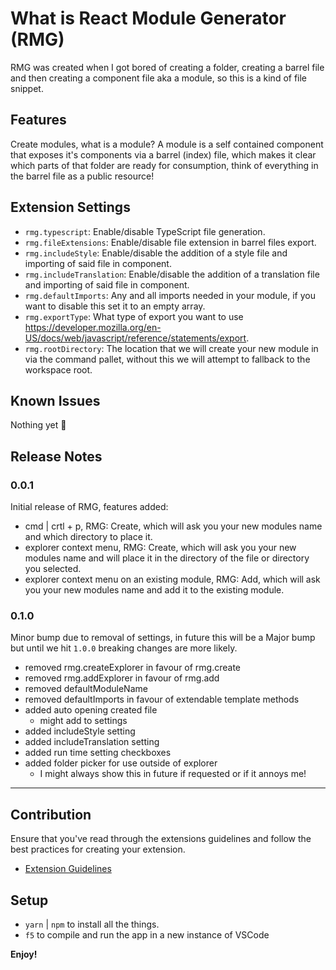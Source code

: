 # What is React Module Generator (RMG)

RMG was created when I got bored of creating a folder, creating a barrel file and then creating a component file aka a module, so this is a kind of file snippet.

## Features

Create modules, what is a module? A module is a self contained component that exposes it's components via a barrel (index) file, which makes it clear which parts of that folder are ready for consumption, think of everything in the barrel file as a public resource!

## Extension Settings

-   `rmg.typescript`: Enable/disable TypeScript file generation.
-   `rmg.fileExtensions`: Enable/disable file extension in barrel files export.
-   `rmg.includeStyle`: Enable/disable the addition of a style file and importing of said file in component.
-   `rmg.includeTranslation`: Enable/disable the addition of a translation file and importing of said file in component.
-   `rmg.defaultImports`: Any and all imports needed in your module, if you want to disable this set it to an empty array.
-   `rmg.exportType`: What type of export you want to use https://developer.mozilla.org/en-US/docs/web/javascript/reference/statements/export.
-   `rmg.rootDirectory`: The location that we will create your new module in via the command pallet, without this we will attempt to fallback to the workspace root.

## Known Issues

Nothing yet 🤞

## Release Notes

### 0.0.1

Initial release of RMG, features added:

-   cmd | crtl + p, RMG: Create, which will ask you your new modules name and which directory to place it.
-   explorer context menu, RMG: Create, which will ask you your new modules name and will place it in the directory of the file or directory you selected.
-   explorer context menu on an existing module, RMG: Add, which will ask you your new modules name and add it to the existing module.

### 0.1.0

Minor bump due to removal of settings, in future this will be a Major bump but until we hit `1.0.0` breaking changes are more likely.

-   removed rmg.createExplorer in favour of rmg.create
-   removed rmg.addExplorer in favour of rmg.add
-   removed defaultModuleName
-   removed defaultImports in favour of extendable template methods
-   added auto opening created file
    -   might add to settings
-   added includeStyle setting
-   added includeTranslation setting
-   added run time setting checkboxes
-   added folder picker for use outside of explorer
    -   I might always show this in future if requested or if it annoys me!

---

## Contribution

Ensure that you've read through the extensions guidelines and follow the best practices for creating your extension.

-   [Extension Guidelines](https://code.visualstudio.com/api/references/extension-guidelines)

## Setup

-   `yarn` | `npm` to install all the things.
-   `f5` to compile and run the app in a new instance of VSCode

**Enjoy!**
